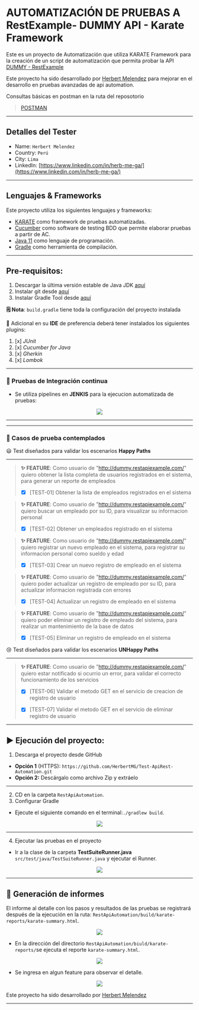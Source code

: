 # AUTOMATIZACIÓN DE PRUEBAS A RestExample- DUMMY API - Karate Framework

Este es un proyecto de Automatización que utiliza KARATE Framework
para la creación de un script de automatización que permita probar la
API [DUMMY - RestExample](https://dummy.restapiexample.com/api/v1)

Este proyecto ha sido desarrollado por [Herbert Melendez](https://www.linkedin.com/in/herb-me-ga/) para mejorar en el
desarrollo en pruebas avanzadas de api automation.

Consultas básicas en postman en la ruta del reposotorio
> 
>  [POSTMAN](https://github.com/HerbertMG/Test-ApiRest-Automation/blob/main/src/test/resources/deliverables/dummy-restapi-collection.postman_collection.json)
>
***

## Detalles del Tester

* Name: `Herbert Melendez`
* Country: `Perú`
* City: `Lima`
* LinkedIn: [https://www.linkedin.com/in/herb-me-ga/](https://www.linkedin.com/in/herb-me-ga/)

***

##  Lenguajes & Frameworks

Este proyecto utiliza los siguientes lenguajes y frameworks:

* [KARATE](https://serenity-bdd.github.io/theserenitybook/latest/index.html) como framework de pruebas
  automatizadas.
* [Cucumber](https://cucumber.io/) como software de testing BDD que permite elaborar pruebas a partir de AC.
* [Java 11](https://www.oracle.com/java/technologies/javase/jdk11-archive-downloads.html) como lenguaje de
  programación.
* [Gradle](https://gradle.org/) como herramienta de compilación.

***

##  Pre-requisitos: 

1. Descargar la última versión estable de Java
   JDK [aquí](https://www.oracle.com/co/java/technologies/javase/jdk11-archive-downloads.html)
2. Instalar git desde [aquí](https://git-scm.com)
3. Instalar Gradle Tool desde [aquí](https://gradle.org/install/)

**🗒️ Nota**: `build.gradle` tiene toda la configuración del proyecto instalada

👀 Adicional en su **IDE** de preferencia deberá tener instalados los siguientes plugins:

1. [x] *JUnit*
2. [x] *Cucumber for Java*
3. [x] *Gherkin*
4. [x] *Lombok*

***

### 🚀 Pruebas de Integración continua

* Se utiliza pipelines en **JENKIS** para la ejecucion automatizada de pruebas:

<p align="center">
  <img src="src/test/resources/evidencias/6_jenkins_pipeline.png"/>
</p>

---

***

### 🧪 Casos de prueba contemplados

😃 Test diseñados para validar los escenarios **Happy Paths** 
***
> **✨ FEATURE**: Como usuario de "http://dummy.restapiexample.com/"
  quiero obtener la lista completa de usuarios registrados en el sistema,
  para generar un reporte de empleados
>
> - [x] [TEST-01] Obtener la lista de empleados registrados en el sistema

> **✨ FEATURE**: Como usuario de "http://dummy.restapiexample.com/"
  quiero buscar un empleado por su ID,
  para visualizar su informacion personal
>
> - [x] [TEST-02] Obtener un empleados registrado en el sistema

> **✨ FEATURE**: Como usuario de "http://dummy.restapiexample.com/"
  quiero registrar un nuevo empleado en el sistema,
  para registrar su informacion personal como sueldo y edad
>
> - [x] [TEST-03] Crear un nuevo registro de empleado en el sistema

> **✨ FEATURE**: Como usuario de "http://dummy.restapiexample.com/"
  quiero poder actualizar un registro de empleado por su ID,
  para actualizar informacion registrada con errores
>
> - [x] [TEST-04] Actualizar un registro de empleado en el sistema

> **✨ FEATURE**: Como usuario de "http://dummy.restapiexample.com/"
  quiero poder eliminar un registro de empleado del sistema,
  para realizar un mantenimiento de la base de datos
>
> - [x] [TEST-05] Eliminar un registro de empleado en el sistema



😢 Test diseñados para validar los escenarios **UNHappy Paths**
***
> **✨ FEATURE**: Como usuario de "http://dummy.restapiexample.com/"
  quiero estar notificado si ocurrio un error,
  para validar el correcto funcionamiento de los servicios
>
> - [x] [TEST-06] Validar el metodo GET en el servicio de creacion de registro de usuario
>
> - [x] [TEST-07] Validar el metodo GET en el servicio de eliminar registro de usuario


***

## ▶️ Ejecución del proyecto:

1. Descarga el proyecto desde GitHub

* **Opción 1** (HTTPS): `https://github.com/HerbertMG/Test-ApiRest-Automation.git`
* **Opción 2:** Descárgalo como archivo Zip y extráelo

***
2. CD en la carpeta `RestApiAutomation`.
3. Configurar Gradle

* Ejecute el siguiente comando en el terminal:`./gradlew build`.

<p align="center">
  <img src="src/test/resources/evidencias/1_gradlew_build.png"/>
</p>

***

4. Ejecutar las pruebas en el proyecto

* Ir a la clase de la carpeta **TestSuiteRunner.java** `src/test/java/TestSuiteRunner.java` y ejecutar
  el Runner.

<p align="center">
  <img src="src/test/resources/evidencias/2_test_runner.png"/>
</p>

***

## 📄 Generación de informes

El informe al detalle con los pasos y resultados de las pruebas se registrará después de la ejecución en la ruta:
`RestApiAutomation/build/karate-reports/karate-summary.html`.

<p align="center">
  <img src="src/test/resources/evidencias/3_link_report.png"/>
</p>

* En la dirección del directorio `RestApiAutomation/biuld/karate-reports/`se ejecuta el reporte `karate-summary.html`.

<p align="center">
  <img src="src/test/resources/evidencias/4_report.png"/>
</p>

* Se ingresa en algun feature para observar el detalle.

<p align="center">
  <img src="src/test/resources/evidencias/5_report_details.png"/>
</p>


Este proyecto ha sido desarrollado por [Herbert Melendez](https://www.linkedin.com/in/herb-me-ga/)
***